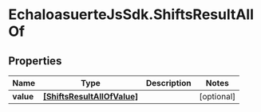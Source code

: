 # EchaloasuerteJsSdk.ShiftsResultAllOf

## Properties

Name | Type | Description | Notes
------------ | ------------- | ------------- | -------------
**value** | [**[ShiftsResultAllOfValue]**](ShiftsResultAllOfValue.md) |  | [optional] 


